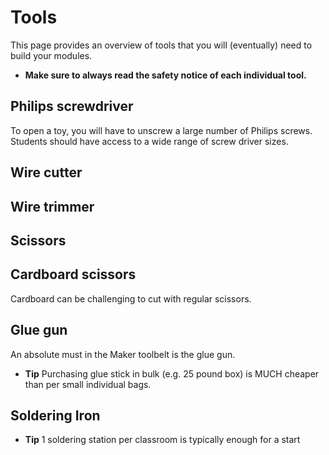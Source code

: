 # Tools

This page provides an overview of tools that you will (eventually) need to build your modules.

* **Make sure to always read the safety notice of each individual tool.**

## Philips screwdriver

To open a toy, you will have to unscrew a large number of Philips screws. Students should have access to a wide range of screw driver sizes.

## Wire cutter

## Wire trimmer

## Scissors

## Cardboard scissors

Cardboard can be challenging to cut with regular scissors.

## Glue gun

An absolute must in the Maker toolbelt is the glue gun. 

* **Tip** Purchasing glue stick in bulk (e.g. 25 pound box) is MUCH cheaper than per small individual bags.

## Soldering Iron

* **Tip** 1 soldering station per classroom is typically enough for a start